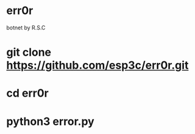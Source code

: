 # err0r
botnet by R.S.C

# git clone https://github.com/esp3c/err0r.git

# cd err0r

# python3 error.py
